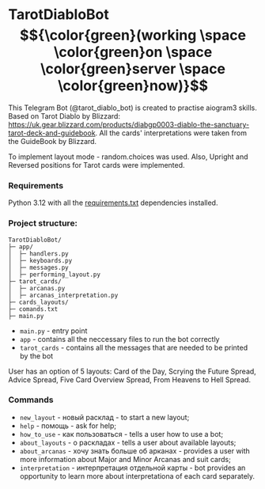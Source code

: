 # TarotDiabloBot $${\color{green}(working \space \color{green}on \space \color{green}server \space \color{green}now)}$$

This Telegram Bot (@tarot_diablo_bot) is created to practise aiogram3 skills.
Based on Tarot Diablo by Blizzard: https://uk.gear.blizzard.com/products/diabgp0003-diablo-the-sanctuary-tarot-deck-and-guidebook.
All the cards' interpretations were taken from the GuideBook by Blizzard.

To implement layout mode - random.choices was used.
Also, Upright and Reversed positions for Tarot cards were implemented.

### Requirements
Python 3.12 with all the [requirements.txt](https://github.com/Anastasiia-Pov/TarotDiabloBot/blob/main/requirements.txt) dependencies installed.

### Project structure:
```
TarotDiabloBot/
├─ app/
│  ├─ handlers.py
│  ├─ keyboards.py
│  ├─ messages.py
│  ├─ performing_layout.py
├─ tarot_cards/
│  ├─ arcanas.py
│  ├─ arcanas_interpretation.py
├─ cards_layouts/
├─ comands.txt
├─ main.py
```

- ```main.py``` - entry point
- ```app``` - contains all the neccessary files to run the bot correctly
- ```tarot_cards``` - contains all the messages that are needed to be printed by the bot

User has an option of 5 layouts: Card of the Day, Scrying the Future Spread, Advice Spread, Five Card Overview Spread, From Heavens to Hell Spread.

### Commands
- ```new_layout``` - новый расклад - to start a new layout;
- ```help``` - помощь - ask for help;
- ```how_to_use``` - как пользоваться - tells a user how to use a bot;
- ```about_layouts``` - о раскладах - tells a user about available layouts;
- ```about_arcanas``` - хочу знать больше об арканах - provides a user with more information about Major and Minor Arcanas and suit cards;
- ```interpretation``` - интерпретация отдельной карты - bot provides an opportunity to learn more about interpretationa of each card separately.
